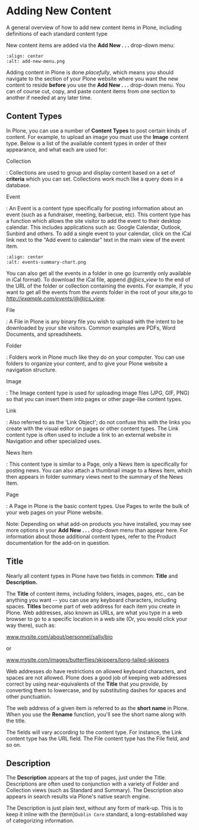 # Adding New Content

A general overview of how to add new content items in Plone, including definitions of each standard content type

New content items are added via the **Add New . . .** drop-down menu:

```{figure} /_static/working-with-content/robot/adding-content_add-menu.png
:align: center
:alt: add-new-menu.png
```

Adding content in Plone is done *placefully*, which means you should navigate to the section of your Plone website where you want the new content to reside **before** you use the **Add New . . .** drop-down menu.
You can of course cut, copy, and paste content items from one section to another if needed at any later time.

## Content Types

In Plone, you can use a number of **Content Types** to post certain kinds of content.
For example, to upload an image you must use the **Image** content type.
Below is a list of the available content types in order of their appearance, and what each are used for:

Collection

: Collections are used to group and display content based on a set of **criteria** which you can set. Collections work much like a query does in a database.

Event

: An Event is a content type specifically for posting information about an event (such as a fundraiser, meeting, barbecue, etc).
  This content type has a function which allows the site visitor to add the event to their desktop calendar. This includes applications such as: Google Calendar, Outlook, Sunbird and others.
  To add a single event to your calendar, click on the iCal link next to the "Add event to calendar" text in the main view of the event item.

  ```{figure} /_static/working-with-content/events-summary-chart.png
  :align: center
  :alt: events-summary-chart.png
  ```

  You can also get all the events in a folder in one go (currently only available in iCal format).
  To download the iCal file, append *@@ics_view* to the end of the URL of the folder or collection containing the events.
  For example, if you want to get all the events from the *events* folder in the root of your site,go to *http://example.com/events/@@ics_view*.

File

: A File in Plone is any binary file you wish to upload with the intent to be downloaded by your site visitors. Common examples are PDFs, Word Documents, and spreadsheets.

Folder

: Folders work in Plone much like they do on your computer. You can use folders to organize your content, and to give your Plone website a navigation structure.

Image

: The Image content type is used for uploading image files (JPG, GIF, PNG) so that you can insert them into pages or other page-like content types.

Link

: Also referred to as the 'Link Object'; do not confuse this with the links you create with the visual editor on pages or other content types.
  The Link content type is often used to include a link to an external website in Navigation and other specialized uses.

News Item

: This content type is similar to a Page, only a News Item is specifically for posting news.
  You can also attach a thumbnail image to a News Item, which then appears in folder summary views next to the summary of the News Item.

Page

: A Page in Plone is the basic content types.
  Use Pages to write the bulk of your web pages on your Plone website.

Note: Depending on what add-on products you have installed, you may see more options in your **Add New . . .** drop-down menu than appear here.
For information about those additional content types, refer to the Product documentation for the add-on in question.

## Title

Nearly all content types in Plone have two fields in common: **Title** and **Description.**

The **Title** of content items, including folders, images, pages, etc., can be anything you want -- you can use any keyboard characters, including spaces.
**Titles** become part of web address for each item you create in Plone.
Web addresses, also known as URLs, are what you type in a web browser to go to a specific location in a web site (Or, you would click your way there), such as:

www.mysite.com/about/personnel/sally/bio

or

www.mysite.com/images/butterflies/skippers/long-tailed-skippers

Web addresses *do* have restrictions on allowed keyboard characters, and spaces are not allowed.
Plone does a good job of keeping web addresses correct by using near-equivalents of the **Title** that you provide, by converting them to lowercase, and by substituting dashes for spaces and
other punctuation.

The web address of a given item is referred to as the **short name** in Plone.
When you use the **Rename** function, you'll see the short name along with the title.

The fields will vary according to the content type.
For instance, the Link content type has the URL field.
The File content type has the File field, and so on.

## Description

The **Description** appears at the top of pages, just under the Title.
Descriptions are often used to conjunction with a variety of Folder and Collection views (such as Standard and Summary).
The Description also appears in search results via Plone's native search engine.

The Description is just plain text, without any form of mark-up. This is to keep it inline with the {term}`Dublin Core` standard, a long-established way of categorizing information.
